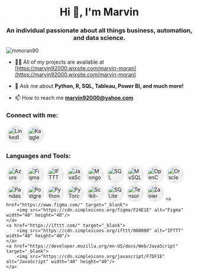 <h1 align="center">Hi 👋, I'm Marvin</h1>
<h3 align="center">An individual passionate about all things business, automation, and data science.</h3>

<p align="left">
    <img src="https://komarev.com/ghpvc/?username=mmoran90&label=Profile%20views&color=0e75b6&style=flat" alt="mmoran90" />
</p>

- 👨‍💻 All of my projects are available at [https://marvin92000.wixsite.com/marvin-moran](https://marvin92000.wixsite.com/marvin-moran)

- 💬 Ask me about **Python, R, SQL, Tableau, Power BI, and much more!**

- 📫 How to reach me **marvin92000@yahoo.com**

<h3 align="left">Connect with me:</h3>
<p align="left">
    <a href="https://linkedin.com/in/marvin-moran-mba-a45509104" target="_blank" style="text-decoration: none;">
        <img align="center" src="https://cdn.simpleicons.org/linkedin/0077B5" alt="LinkedIn" height="40" width="40" style="border-radius: 50%; background: #f0f0f0; padding: 5px; transition: transform 0.2s;"/>
    </a>
    <a href="https://kaggle.com/marvinmoran" target="_blank" style="text-decoration: none;">
        <img align="center" src="https://cdn.simpleicons.org/kaggle/20BEFF" alt="Kaggle" height="40" width="40" style="border-radius: 50%; background: #f0f0f0; padding: 5px; transition: transform 0.2s;"/>
    </a>
</p>

<h3 align="left">Languages and Tools:</h3>
<p align="left">
    <a href="https://azure.microsoft.com/en-in/" target="_blank" style="text-decoration: none;">
        <img src="https://cdn.simpleicons.org/microsoftazure/0078D4" alt="Azure" width="40" height="40" style="border-radius: 50%; background: #f0f0f0; padding: 5px; transition: transform 0.2s;"/>
    </a>
    <a href="https://www.figma.com/" target="_blank" style="text-decoration: none;">
        <img src="https://cdn.simpleicons.org/figma/F24E1E" alt="Figma" width="40" height="40" style="border-radius: 50%; background: #f0f0f0; padding: 5px; transition: transform 0.2s;"/>
    </a>
    <a href="https://ifttt.com/" target="_blank" style="text-decoration: none;">
        <img src="https://cdn.simpleicons.org/ifttt/000000" alt="IFTTT" width="40" height="40" style="border-radius: 50%; background: #f0f0f0; padding: 5px; transition: transform 0.2s;"/>
    </a>
    <a href="https://developer.mozilla.org/en-US/docs/Web/JavaScript" target="_blank" style="text-decoration: none;">
        <img src="https://cdn.simpleicons.org/javascript/F7DF1E" alt="JavaScript" width="40" height="40" style="border-radius: 50%; background: #f0f0f0; padding: 5px; transition: transform 0.2s;"/>
    </a>
    <a href="https://www.mongodb.com/" target="_blank" style="text-decoration: none;">
        <img src="https://cdn.simpleicons.org/mongodb/47A248" alt="MongoDB" width="40" height="40" style="border-radius: 50%; background: #f0f0f0; padding: 5px; transition: transform 0.2s;"/>
    </a>
    <a href="https://www.microsoft.com/en-us/sql-server" target="_blank" style="text-decoration: none;">
        <img src="https://cdn.simpleicons.org/microsoftsqlserver/CC2927" alt="SQL Server" width="40" height="40" style="border-radius: 50%; background: #f0f0f0; padding: 5px; transition: transform 0.2s;"/>
    </a>
    <a href="https://www.mysql.com/" target="_blank" style="text-decoration: none;">
        <img src="https://cdn.simpleicons.org/mysql/4479A1" alt="MySQL" width="40" height="40" style="border-radius: 50%; background: #f0f0f0; padding: 5px; transition: transform 0.2s;"/>
    </a>
    <a href="https://opencv.org/" target="_blank" style="text-decoration: none;">
        <img src="https://cdn.simpleicons.org/opencv/5C3EE8" alt="OpenCV" width="40" height="40" style="border-radius: 50%; background: #f0f0f0; padding: 5px; transition: transform 0.2s;"/>
    </a>
    <a href="https://www.oracle.com/" target="_blank" style="text-decoration: none;">
        <img src="https://cdn.simpleicons.org/oracle/F80000" alt="Oracle" width="40" height="40" style="border-radius: 50%; background: #f0f0f0; padding: 5px; transition: transform 0.2s;"/>
    </a>
    <a href="https://pandas.pydata.org/" target="_blank" style="text-decoration: none;">
        <img src="https://cdn.simpleicons.org/pandas/150458" alt="Pandas" width="40" height="40" style="border-radius: 50%; background: #f0f0f0; padding: 5px; transition: transform 0.2s;"/>
    </a>
    <a href="https://www.postgresql.org" target="_blank" style="text-decoration: none;">
        <img src="https://cdn.simpleicons.org/postgresql/336791" alt="PostgreSQL" width="40" height="40" style="border-radius: 50%; background: #f0f0f0; padding: 5px; transition: transform 0.2s;"/>
    </a>
    <a href="https://www.python.org" target="_blank" style="text-decoration: none;">
        <img src="https://cdn.simpleicons.org/python/3776AB" alt="Python" width="40" height="40" style="border-radius: 50%; background: #f0f0f0; padding: 5px; transition: transform 0.2s;"/>
    </a>
    <a href="https://pytorch.org/" target="_blank" style="text-decoration: none;">
        <img src="https://cdn.simpleicons.org/pytorch/EE4C2C" alt="PyTorch" width="40" height="40" style="border-radius: 50%; background: #f0f0f0; padding: 5px; transition: transform 0.2s;"/>
    </a>
    <a href="https://scikit-learn.org/" target="_blank" style="text-decoration: none;">
        <img src="https://cdn.simpleicons.org/scikitlearn/F7931E" alt="Scikit-Learn" width="40" height="40" style="border-radius: 50%; background: #f0f0f0; padding: 5px; transition: transform 0.2s;"/>
    </a>
    <a href="https://www.sqlite.org/" target="_blank" style="text-decoration: none;">
        <img src="https://cdn.simpleicons.org/sqlite/003B57" alt="SQLite" width="40" height="40" style="border-radius: 50%; background: #f0f0f0; padding: 5px; transition: transform 0.2s;"/>
    </a>
    <a href="https://www.tensorflow.org" target="_blank" style="text-decoration: none;">
        <img src="https://cdn.simpleicons.org/tensorflow/FF6F00" alt="TensorFlow" width="40" height="40" style="border-radius: 50%; background: #f0f0f0; padding: 5px; transition: transform 0.2s;"/>
    </a>
    <a href="https://zapier.com" target="_blank" style="text-decoration: none;">
        <img src="https://cdn.simpleicons.org/zapier/FF4A00" alt="Zapier" width="40" height="40" style="border-radius: 50%; background: #f0f0f0; padding: 5px; transition: transform 0.2s;"/>
    </a

    <a href="https://www.figma.com/" target="_blank">
        <img src="https://cdn.simpleicons.org/figma/F24E1E" alt="Figma" width="40" height="40"/>
    </a>
    <a href="https://ifttt.com/" target="_blank">
        <img src="https://cdn.simpleicons.org/ifttt/000000" alt="IFTTT" width="40" height="40"/>
    </a>
    <a href="https://developer.mozilla.org/en-US/docs/Web/JavaScript" target="_blank">
        <img src="https://cdn.simpleicons.org/javascript/F7DF1E" alt="JavaScript" width="40" height="40"/>
    </a>
